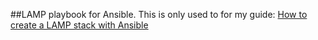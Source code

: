 ##LAMP playbook for Ansible. 
This is only used to for my guide: [How to create a LAMP stack with Ansible](https://coderwall.com/p/6zm8rq)